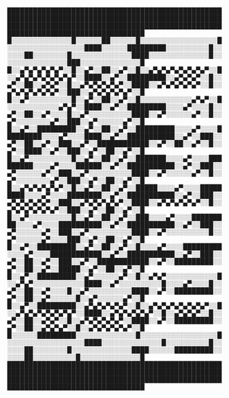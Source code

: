 
██████████████████████████████████████████████████████████████████████████████████████████████████████████████████████████████████████████████████████████████████████████████████████
█░░░░░░░░░░░░░░█░░░░░░██░░░░░░█░░░░░░░░░░░░░░░░░░█░░░░░░░░░░░░░░░░░░████░░░░░░█████████░░░░░░░░░░█░░░░░░██░░░░░░░░█░░░░░░░░░░░░░░████░░░░░░░░░░░░░░█░░░░░░░░░░░░░░░░███░░░░░░░░░░░░░░█
█░░▄▀▄▀▄▀▄▀▄▀░░█░░▄▀░░██░░▄▀░░█░░▄▀▄▀▄▀▄▀▄▀▄▀▄▀░░█░░▄▀▄▀▄▀▄▀▄▀▄▀▄▀░░████░░▄▀░░█████████░░▄▀▄▀▄▀░░█░░▄▀░░██░░▄▀▄▀░░█░░▄▀▄▀▄▀▄▀▄▀░░████░░▄▀▄▀▄▀▄▀▄▀░░█░░▄▀▄▀▄▀▄▀▄▀▄▀░░███░░▄▀▄▀▄▀▄▀▄▀░░█
█░░▄▀░░░░░░░░░░█░░▄▀░░██░░▄▀░░█░░░░░░░░░░░░▄▀▄▀░░█░░░░░░░░░░░░▄▀▄▀░░████░░▄▀░░█████████░░░░▄▀░░░░█░░▄▀░░██░░▄▀░░░░█░░▄▀░░░░░░░░░░████░░▄▀░░░░░░▄▀░░█░░▄▀░░░░░░░░▄▀░░███░░▄▀░░░░░░▄▀░░█
█░░▄▀░░█████████░░▄▀░░██░░▄▀░░█████████░░░░▄▀░░░░█████████░░░░▄▀░░░░████░░▄▀░░███████████░░▄▀░░███░░▄▀░░██░░▄▀░░███░░▄▀░░████████████░░▄▀░░██░░▄▀░░█░░▄▀░░████░░▄▀░░███░░▄▀░░██░░▄▀░░█
█░░▄▀░░░░░░░░░░█░░▄▀░░██░░▄▀░░███████░░░░▄▀░░░░█████████░░░░▄▀░░░░██████░░▄▀░░███████████░░▄▀░░███░░▄▀░░░░░░▄▀░░███░░▄▀░░░░░░░░░░████░░▄▀░░░░░░▄▀░░█░░▄▀░░░░░░░░▄▀░░███░░▄▀░░██░░▄▀░░█
█░░▄▀▄▀▄▀▄▀▄▀░░█░░▄▀░░██░░▄▀░░█████░░░░▄▀░░░░█████████░░░░▄▀░░░░████████░░▄▀░░███████████░░▄▀░░███░░▄▀▄▀▄▀▄▀▄▀░░███░░▄▀▄▀▄▀▄▀▄▀░░████░░▄▀▄▀▄▀▄▀▄▀░░█░░▄▀▄▀▄▀▄▀▄▀▄▀░░███░░▄▀░░██░░▄▀░░█
█░░▄▀░░░░░░░░░░█░░▄▀░░██░░▄▀░░███░░░░▄▀░░░░█████████░░░░▄▀░░░░██████████░░▄▀░░███████████░░▄▀░░███░░▄▀░░░░░░▄▀░░███░░▄▀░░░░░░░░░░████░░▄▀░░░░░░░░░░█░░▄▀░░░░░░▄▀░░░░███░░▄▀░░██░░▄▀░░█
█░░▄▀░░█████████░░▄▀░░██░░▄▀░░█░░░░▄▀░░░░█████████░░░░▄▀░░░░████████████░░▄▀░░███████████░░▄▀░░███░░▄▀░░██░░▄▀░░███░░▄▀░░████████████░░▄▀░░█████████░░▄▀░░██░░▄▀░░█████░░▄▀░░██░░▄▀░░█
█░░▄▀░░█████████░░▄▀░░░░░░▄▀░░█░░▄▀▄▀░░░░░░░░░░░░█░░▄▀▄▀░░░░░░░░░░░░████░░▄▀░░░░░░░░░░█░░░░▄▀░░░░█░░▄▀░░██░░▄▀░░░░█░░▄▀░░░░░░░░░░████░░▄▀░░█████████░░▄▀░░██░░▄▀░░░░░░█░░▄▀░░░░░░▄▀░░█
█░░▄▀░░█████████░░▄▀▄▀▄▀▄▀▄▀░░█░░▄▀▄▀▄▀▄▀▄▀▄▀▄▀░░█░░▄▀▄▀▄▀▄▀▄▀▄▀▄▀░░████░░▄▀▄▀▄▀▄▀▄▀░░█░░▄▀▄▀▄▀░░█░░▄▀░░██░░▄▀▄▀░░█░░▄▀▄▀▄▀▄▀▄▀░░████░░▄▀░░█████████░░▄▀░░██░░▄▀▄▀▄▀░░█░░▄▀▄▀▄▀▄▀▄▀░░█
█░░░░░░█████████░░░░░░░░░░░░░░█░░░░░░░░░░░░░░░░░░█░░░░░░░░░░░░░░░░░░████░░░░░░░░░░░░░░█░░░░░░░░░░█░░░░░░██░░░░░░░░█░░░░░░░░░░░░░░████░░░░░░█████████░░░░░░██░░░░░░░░░░█░░░░░░░░░░░░░░█
██████████████████████████████████████████████████████████████████████████████████████████████████████████████████████████████████████████████████████████████████████████████████████
